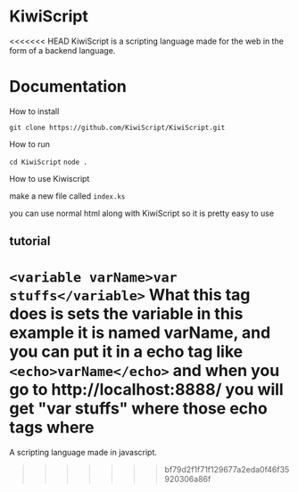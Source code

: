# KiwiScript

<<<<<<< HEAD
KiwiScript is a scripting language made for the web in the form of a backend language.

# Documentation

How to install

`git clone https://github.com/KiwiScript/KiwiScript.git`

How to run

`cd KiwiScript`
`node .       `

How to use Kiwiscript

make a new file called `index.ks`

you can use normal html along with KiwiScript so it is pretty easy to use

## tutorial

`<variable varName>var stuffs</variable>`
What this tag does is sets the variable in this example it is named varName,
and you can put it in a echo tag like `<echo>varName</echo>`
and when you go to http://localhost:8888/ you will get "var stuffs" where those echo tags where
=======
A scripting language made in javascript.
>>>>>>> bf79d2f1f71f129677a2eda0f46f35920306a86f
